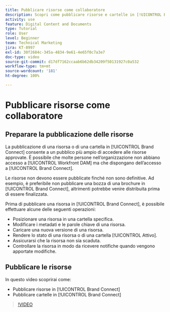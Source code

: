 ```yaml
---
title: Pubblicare risorse come collaboratore
description: Scopri come pubblicare risorse e cartelle in [!UICONTROL Brand Connect] in [!UICONTROL Workfront DAM].
activity: use
feature: Digital Content and Documents
type: Tutorial
role: User
level: Beginner
team: Technical Marketing
jira: KT-8997
exl-id: 30f2684c-345a-4834-9e61-4e65f0c7a3e7
doc-type: video
source-git-commit: d17df7162ccaab6b62db34209f50131927c0a532
workflow-type: tm+mt
source-wordcount: '181'
ht-degree: 100%

---
```


# Pubblicare risorse come collaboratore

## Preparare la pubblicazione delle risorse

La pubblicazione di una risorsa o di una cartella in [!UICONTROL Brand Connect] consente a un pubblico più ampio di accedere alle risorse approvate. È possibile che molte persone nell’organizzazione non abbiano accesso a [!UICONTROL Workfront DAM] ma che dispongano dell’accesso a [!UICONTROL Brand Connect].

Le risorse non devono essere pubblicate finché non sono definitive. Ad esempio, è preferibile non pubblicare una bozza di una brochure in [!UICONTROL Brand Connect], altrimenti potrebbe venire distribuita prima di essere finalizzata.

Prima di pubblicare una risorsa in [!UICONTROL Brand Connect], è possibile effettuare alcune delle seguenti operazioni:

* Posizionare una risorsa in una cartella specifica.
* Modificare i metadati e le parole chiave di una risorsa.
* Caricare una nuova versione di una risorsa.
* Rendere lo stato di una risorsa o di una cartella [!UICONTROL Attivo].
* Assicurarsi che la risorsa non sia scaduta.
* Controllare la risorsa in modo da ricevere notifiche quando vengono apportate modifiche.

## Pubblicare le risorse

In questo video scoprirai come:

* Pubblicare risorse in [!UICONTROL Brand Connect]
* Pubblicare cartelle in [!UICONTROL Brand Connect]

>[!VIDEO](https://video.tv.adobe.com/v/3414414/?quality=12&learn=on&enablevpops&captions=ita)
